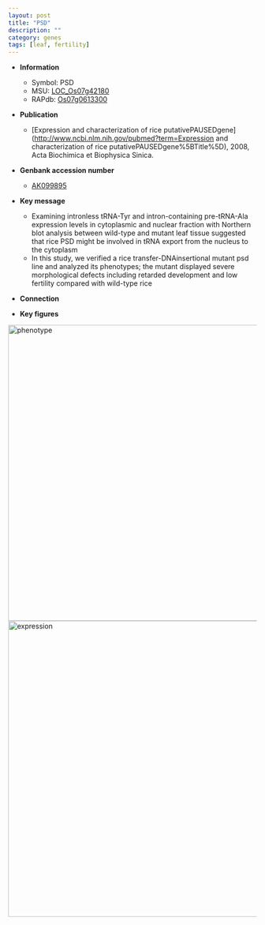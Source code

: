 ```yaml
---
layout: post
title: "PSD"
description: ""
category: genes
tags: [leaf, fertility]
---
```


* **Information**  
    + Symbol: PSD  
    + MSU: [LOC_Os07g42180](http://rice.plantbiology.msu.edu/cgi-bin/ORF_infopage.cgi?orf=LOC_Os07g42180)  
    + RAPdb: [Os07g0613300](http://rapdb.dna.affrc.go.jp/viewer/gbrowse_details/irgsp1?name=Os07g0613300)  

* **Publication**  
    + [Expression and characterization of rice putativePAUSEDgene](http://www.ncbi.nlm.nih.gov/pubmed?term=Expression and characterization of rice putativePAUSEDgene%5BTitle%5D), 2008, Acta Biochimica et Biophysica Sinica.

* **Genbank accession number**  
    + [AK099895](http://www.ncbi.nlm.nih.gov/nuccore/AK099895)

* **Key message**  
    + Examining intronless tRNA-Tyr and intron-containing pre-tRNA-Ala expression levels in cytoplasmic and nuclear fraction with Northern blot analysis between wild-type and mutant leaf tissue suggested that rice PSD might be involved in tRNA export from the nucleus to the cytoplasm
    + In this study, we verified a rice transfer-DNAinsertional mutant psd line and analyzed its phenotypes; the mutant displayed severe morphological defects including retarded development and low fertility compared with wild-type rice

* **Connection**  

* **Key figures**  
<img src="https://funricegenes.github.io/images/PSD.pheno.png" alt="phenotype"  style="width: 600px;"/>

<img src="https://funricegenes.github.io/images/PSD.exp.png" alt="expression"  style="width: 600px;"/>



